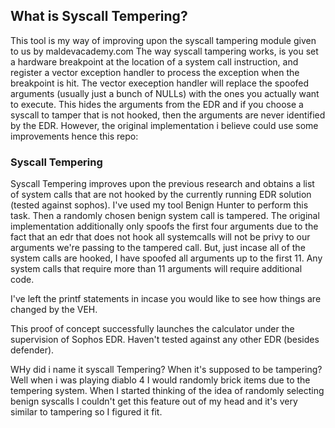 ## What is Syscall Tempering?

This tool is my way of improving upon the syscall tampering module given to us by maldevacademy.com
The way syscall tampering works, is you set a hardware breakpoint at the location of a system call instruction, and register a vector exception handler to process the exception when the breakpoint is hit.
The vector exeception handler will replace the spoofed arguments (usually just a bunch of NULLs) with the ones you actually want to execute.
This hides the arguments from the EDR and if you choose a syscall to tamper that is not hooked, then the arguments are never identified by the EDR.
However, the original implementation i believe could use some improvements hence this repo:

### Syscall Tempering
Syscall Tempering improves upon the previous research and obtains a list of system calls that are not hooked by the currently running EDR solution (tested against sophos). I've used my tool Benign Hunter to perform this task.
Then a randomly chosen benign system call is tampered.
The original implementation additionally only spoofs the first four arguments due to the fact that an edr that does not hook all systemcalls will not be privy to our arguments we're passing to the tampered call. But, just incase all of the system calls are hooked, I have spoofed all arguments up to the first 11.
Any system calls that require more than 11 arguments will require additional code.

I've left the printf statements in incase you would like to see how things are changed by the VEH.


This proof of concept successfully launches the calculator under the supervision of Sophos EDR. Haven't tested against any other EDR (besides defender).

WHy did i name it syscall Tempering? When it's supposed to be tampering? Well when i was playing diablo 4 I would randomly brick items due to the tempering system. When I started thinking of the idea of randomly selecting benign syscalls I couldn't get this feature out of my head and it's very similar to tampering so I figured it fit.
